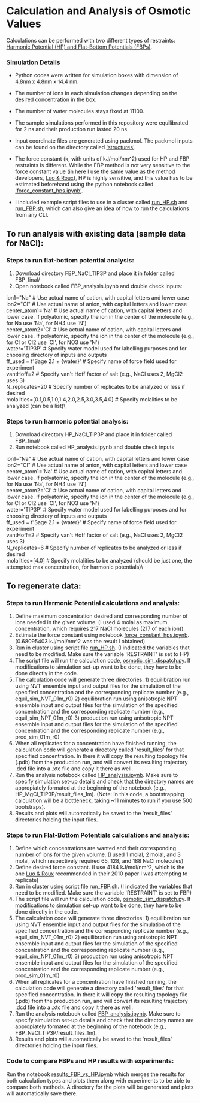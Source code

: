 Calculation and Analysis of Osmotic Values
================

Calculations can be performed with two different types of restraints: [Harmonic Potential (HP) and Flat-Bottom Potentials (FBPs)](osmotic_theory_summary.md).

### Simulation Details
* Python codes were written for simulation boxes with dimension of 4.8nm x 4.8nm x 14.4 nm.
* The number of ions in each simulation changes depending on the desired concentration in the box.
* The number of water molecules stays fixed at 11100.
* The sample simulations performed in this repository were equilibrated for 2 ns and their production run lasted 20 ns.

* Input coordinate files are generated using packmol. The packmol inputs can be found on the directory called ['structures'](structures/).

* The force constant (k, with units of kJ/mol/nm^2) used for HP and FBP restraints is different. While the FBP method is not very sensitive to the force constant value (in here I use the same value as the method developers, [Luo & Roux](https://pubs.acs.org/doi/10.1021/jz900079w)), HP is highly sensitive, and this value has to be estimated beforehand using the python notebook called ['force_constant_hps.ipynb'](https://github.com/barmoral/openff-dev/blob/main/structures/force_constant_hps.ipynb).

* I included example script files to use in a cluster called [run_HP.sh](https://github.com/barmoral/openff-dev/blob/main/run_HP.sh) and [run_FBP.sh](https://github.com/barmoral/openff-dev/blob/main/run_FBP.sh), which can also give an idea of how to run the calculations from any CLI.

## To run analysis with existing data (sample data for NaCl):

### Steps to run flat-bottom potential analysis:
1. Download directory FBP_NaCl_TIP3P and place it in folder called FBP_final/
2. Open notebook called FBP_analysis.ipynb and double check inputs: 

ion1="Na" # Use actual name of cation, with capital letters and lower case\
ion2="Cl" # Use actual name of anion, with capital letters and lower case \
center_atom1='Na' # Use actual name of cation, with capital letters and lower case. If polyatomic, specify the ion in the center of the molecule (e.g., for Na use 'Na', for NH4 use 'N') \
center_atom2='Cl' # Use actual name of cation, with capital letters and lower case. If polyatomic, specify the ion in the center of the molecule (e.g., for Cl or Cl2 use 'Cl', for NO3 use 'N') \
water='TIP3P' # Specify water model used for labelling purposes and for choosing directory of inputs and outputs \
ff_used = f'Sage 2.1 + {water}' # Specify name of force field used for experiment \
vantHoff=2 # Specify van't Hoff factor of salt (e.g., NaCl uses 2, MgCl2 uses 3)\
N_replicates=20 # Specify number of replicates to be analyzed or less if desired\
molalities=[0.1,0.5,1.0,1.4,2.0,2.5,3.0,3.5,4.0] # Specify molalities to be analyzed (can be a list)\

### Steps to run harmonic potential analysis:
1. Download directory HP_NaCl_TIP3P and place it in folder called FBP_final/
2. Run notebook called HP_analysis.ipynb and double check inputs 

ion1="Na" # Use actual name of cation, with capital letters and lower case \
ion2="Cl" # Use actual name of anion, with capital letters and lower case \
center_atom1='Na' # Use actual name of cation, with capital letters and lower case. If polyatomic, specify the ion in the center of the molecule (e.g., for Na use 'Na', for NH4 use 'N') \
center_atom2='Cl' # Use actual name of cation, with capital letters and lower case. If polyatomic, specify the ion in the center of the molecule (e.g., for Cl or Cl2 use 'Cl', for NO3 use 'N') \
water='TIP3P' # Specify water model used for labelling purposes and for choosing directory of inputs and outputs \
ff_used = f'Sage 2.1 + {water}' # Specify name of force field used for experiment \
vantHoff=2 # Specify van't Hoff factor of salt (e.g., NaCl uses 2, MgCl2 uses 3)\
N_replicates=6 # Specify number of replicates to be analyzed or less if desired\
molalities=[4.0] # Specify molalities to be analyzed (should be just one, the attempted max concentration, for harmonic potentials)\


## To regenerate data:
### Steps to run Harmonic Potential calculations and analysis:
1. Define maximum concentration desired and corresponding number of ions needed in the given volume. (I used 4 molal as maximum concentration, which requires 217 NaCl molecules (217 of each ion)). 
2. Estimate the force constant using notebook [force_constant_hps.ipynb](https://github.com/barmoral/openff-dev/blob/main/force_constant_hps.ipynb). (0.68095403 kJ/mol/nm^2 was the result I obtained)
3. Run in cluster using script file [run_HP.sh](https://github.com/barmoral/openff-dev/blob/main/run_HP.sh). (I indicated the variables that need to be modified. Make sure the variable 'RESTRAINT' is set to HP)
4. The script file will run the calculation code, [osmotic_sim_dispatch.py](https://github.com/barmoral/openff-dev/blob/main/osmotic_sim_dispatch.py). If modifications to simulation set-up want to be done, they have to be done directly in the code.
5. The calculation code will generate three directories: 1) equilibration run using NVT ensemble input and output files for the simulation of the specified concentration and the corresponding replicate number (e.g., equil_sim_NVT_01m_r0) 2) equilibration run using anisotropic NPT ensemble input and output files for the simulation of the specified concentration and the corresponding replicate number (e.g., equil_sim_NPT_01m_r0) 3) production run using anisotropic NPT ensemble input and output files for the simulation of the specified concentration and the corresponding replicate number (e.g., prod_sim_01m_r0)
6. When all replicates for a concentration have finished running, the calculation code will generate a directory called 'result_files' for that specified concentration. In there it will copy the resulting topology file (.pdb) from the production run, and will convert its resulting trajectory .dcd file into a .xtc file and copy it there as well.  
7. Run the analysis notebook called [HP_analysis.ipynb](https://github.com/barmoral/openff-dev/blob/main/HP_final/HP_analysis.ipynb). Make sure to specify simulation set-up details and check that the directory names are appropiately formated at the beginning of the notebook (e.g., HP_MgCl_TIP3P/result_files_1m). (Note: In this code, a bootstrapping calculation will be a bottleneck, taking ~11 minutes to run if you use 500 bootstraps). 
8. Results and plots will automatically be saved to the 'result_files' directories holding the input files.


### Steps to run Flat-Bottom Potentials calculations and analysis:
1. Define which concentrations are wanted and their corresponding number of ions for the given volume. (I used 1 molal, 2 molal, and 3 molal, which respectively required 65, 128, and 188 NaCl molecules)
2. Define desired force constant. (I use 4184 kJ/mol/nm^2, which is the one [Luo & Roux](https://pubs.acs.org/doi/10.1021/jz900079w) recommended in their 2010 paper I was attempting to replicate)
3. Run in cluster using script file [run_FBP.sh](https://github.com/barmoral/openff-dev/blob/main/run_FBP.sh). (I indicated the variables that need to be modified. Make sure the variable 'RESTRAINT' is set to FBP)
4. The script file will run the calculation code, [osmotic_sim_dispatch.py](https://github.com/barmoral/openff-dev/blob/main/osmotic_sim_dispatch.py). If modifications to simulation set-up want to be done, they have to be done directly in the code.
5. The calculation code will generate three directories: 1) equilibration run using NVT ensemble input and output files for the simulation of the specified concentration and the corresponding replicate number (e.g., equil_sim_NVT_01m_r0) 2) equilibration run using anisotropic NPT ensemble input and output files for the simulation of the specified concentration and the corresponding replicate number (e.g., equil_sim_NPT_01m_r0) 3) production run using anisotropic NPT ensemble input and output files for the simulation of the specified concentration and the corresponding replicate number (e.g., prod_sim_01m_r0)
6. When all replicates for a concentration have finished running, the calculation code will generate a directory called 'result_files' for that specified concentration. In there it will copy the resulting topology file (.pdb) from the production run, and will convert its resulting trajectory .dcd file into a .xtc file and copy it there as well.  
7. Run the analysis notebook called [FBP_analysis.ipynb](https://github.com/barmoral/openff-dev/blob/main/FBP_final/FBP_analysis.ipynb). Make sure to specify simulation set-up details and check that the directory names are appropiately formated at the beginning of the notebook (e.g., FBP_NaCl_TIP3P/result_files_1m). 
8. Results and plots will automatically be saved to the 'result_files' directories holding the input files.


### Code to compare FBPs and HP results with experiments:
Run the notebook [results_FBP_vs_HP.ipynb](https://github.com/barmoral/openff-dev/blob/main/results_FBP_vs_HP.ipynb) which merges the results for both calculation types and plots them along with experiments to be able to compare both methods. A directory for the plots will be generated and plots will automatically save there. 